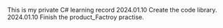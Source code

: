 This is my private C# learning record
2024.01.10 Create the code library.  
2024.01.10 Finish the product_Factroy practise.